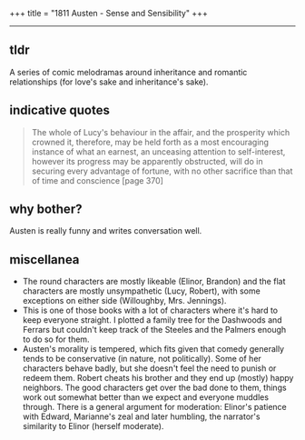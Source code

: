 +++
title = "1811 Austen - Sense and Sensibility"
+++

---

## tldr

A series of comic melodramas around inheritance and romantic relationships (for love's sake and inheritance's sake).

## indicative quotes

> The whole of Lucy's behaviour in the affair, and the prosperity which crowned it, therefore, may be held forth as a most encouraging instance of what an earnest, an unceasing attention to self-interest, however its progress may be apparently obstructed, will do in securing every advantage of fortune, with no other sacrifice than that of time and conscience [page 370]

## why bother?

Austen is really funny and writes conversation well.

## miscellanea

* The round characters are mostly likeable (Elinor, Brandon) and the flat characters are mostly unsympathetic (Lucy, Robert), with some exceptions on either side (Willoughby, Mrs. Jennings).
* This is one of those books with a lot of characters where it's hard to keep everyone straight. I plotted a family tree for the Dashwoods and Ferrars but couldn't keep track of the Steeles and the Palmers enough to do so for them.
* Austen's morality is tempered, which fits given that comedy generally tends to be conservative (in nature, not politically). Some of her characters behave badly, but she doesn't feel the need to punish or redeem them. Robert cheats his brother and they end up (mostly) happy neighbors. The good characters get over the bad done to them, things work out somewhat better than we expect and everyone muddles through. There is a general argument for moderation: Elinor's patience with Edward, Marianne's zeal and later humbling, the narrator's similarity to Elinor (herself moderate). 
